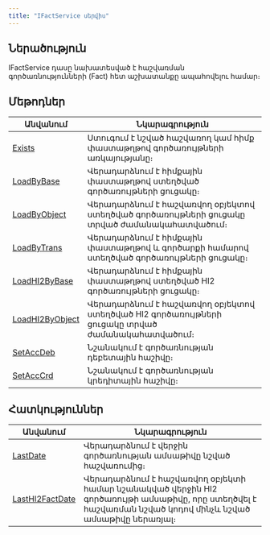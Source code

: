 ```yaml
---
title: "IFactService սերվիս"
---
```


## Ներածություն

IFactService դասը նախատեսված է հաշվառման գործառնությունների (Fact) հետ աշխատանքը ապահովելու համար։

## Մեթոդներ

| Անվանում | Նկարագրություն |
|----------|----------------|
| [Exists](IFactService/Exists.md) | Ստուգում է նշված հաշվառող կամ հիմք փաստաթղթով գործառույթների առկայությանը։ |
| [LoadByBase](IFactService/LoadByBase.md) | Վերադարձնում է հիմքային փաստաթղթով ստեղծված գործառույթների ցուցակը։ |
| [LoadByObject](IFactService/LoadByObject.md) | Վերադարձնում է հաշվառվող օբյեկտով ստեղծված գործառույթների ցուցակը տրված ժամանակահատվածում։ |
| [LoadByTrans](IFactService/LoadByTrans.md) | Վերադարձնում է հիմքային փաստաթղթով և գործարքի համարով ստեղծված գործառույթների ցուցակը։ |
| [LoadHI2ByBase](IFactService/LoadHI2ByBase.md) | Վերադարձնում է հիմքային փաստաթղթով ստեղծված HI2 գործառույթների ցուցակը։ |
| [LoadHI2ByObject](IFactService/LoadHI2ByObject.md) | Վերադարձնում է հաշվառվող օբյեկտով ստեղծված HI2 գործառույթների ցուցակը տրված ժամանակահատվածում։ |
| [SetAccDeb](IFactService/SetAccDeb.md) | Նշանակում է գործառնության դեբետային հաշիվը։ |
| [SetAccCrd](IFactService/SetAccCrd.md) | Նշանակում է գործառնության կրեդիտային հաշիվը։ |

## Հատկություններ

| Անվանում | Նկարագրություն |
|----------|----------------|
| [LastDate](IFactService/LastDate.md) | Վերադարձնում է վերջին գործառնության ամսաթիվը նշված հաշվառումից։ |
| [LastHI2FactDate](IFactService/LastHI2FactDate.md) | Վերադարձնում է հաշվառվող օբյեկտի համար նշանակված վերջին HI2 գործառույթի ամսաթիվը, որը ստեղծվել է հաշվառման նշված կոդով մինչև նշված ամսաթիվը ներառյալ։ |